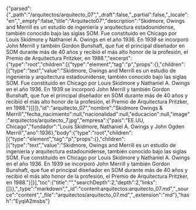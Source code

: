 {"parsed":{"_path":"/arquitectos/arquitecto_07","_draft":false,"_partial":false,"_locale":"en","_empty":false,"title":"Arquitecto07","description":"Skidmore, Owings and Merrill es un estudio de ingeniería y arquitectura estadounidense, también conocido bajo las siglas SOM. Fue constituido en Chicago por Louis Skidmore y Nathaniel A. Owings en el año 1936. En 1939 se incorporó John Merrill y también Gordon Bunshaft, que fue el principal diseñador en SOM durante más de 40 años y recibió el más alto honor de la profesión, el Premio de Arquitectura Pritzker, en 1988.","excerpt":{"type":"root","children":[{"type":"element","tag":"p","props":{},"children":[{"type":"text","value":"Skidmore, Owings and Merrill es un estudio de ingeniería y arquitectura estadounidense, también conocido bajo las siglas SOM. Fue constituido en Chicago por Louis Skidmore y Nathaniel A. Owings en el año 1936. En 1939 se incorporó John Merrill y también Gordon Bunshaft, que fue el principal diseñador en SOM durante más de 40 años y recibió el más alto honor de la profesión, el Premio de Arquitectura Pritzker, en 1988."}]}]},"id":"arquitecto_07","nombre":"Skidmore Owings & Merrill","fecha_nacimiento":null,"nacionalidad":null,"educacion":null,"image":"arquitectos/arquitecto_7.jpg","empresa":{"pais":"EE.UU, Chicago","fundador":"Louis Skidmore, Nathaniel A. Owings y John Ogden Merrill","ano":1936},"body":{"type":"root","children":[{"type":"element","tag":"p","props":{},"children":[{"type":"text","value":"Skidmore, Owings and Merrill es un estudio de ingeniería y arquitectura estadounidense, también conocido bajo las siglas SOM. Fue constituido en Chicago por Louis Skidmore y Nathaniel A. Owings en el año 1936. En 1939 se incorporó John Merrill y también Gordon Bunshaft, que fue el principal diseñador en SOM durante más de 40 años y recibió el más alto honor de la profesión, el Premio de Arquitectura Pritzker, en 1988."}]}],"toc":{"title":"","searchDepth":2,"depth":2,"links":[]}},"_type":"markdown","_id":"content:arquitectos:arquitecto_07.md","_source":"content","_file":"arquitectos/arquitecto_07.md","_extension":"md"},"hash":"EyqlA2msbs"}